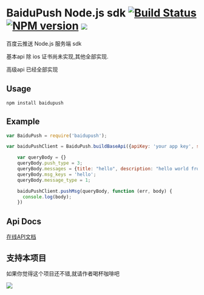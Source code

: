 BaiduPush Node.js sdk  [![Build Status](https://travis-ci.org/youxiachai/BaiduPush-Node.js-sdk.png?branch=master)](https://travis-ci.org/youxiachai/BaiduPush-Node.js-sdk) [![NPM version](https://badge.fury.io/js/baidupush.png)](http://badge.fury.io/js/baidupush) ![](https://david-dm.org/youxiachai/JPush-Node.js-sdk.png)
======================
百度云推送 Node.js 服务端 sdk

基本api 除 ios 证书尚未实现,其他全部实现.

高级api 已经全部实现
## Usage

```
npm install baidupush
```

## Example

``` js
var BaiduPush = require('baidupush');

var baiduPushClient = BaiduPush.buildBaseApi({apiKey: 'your app key', secretKey: 'your secret key'});

    var queryBody = {}
    queryBody.push_type = 3;
    queryBody.messages = {title: "hello", description: "hello world from push msg"};
    queryBody.msg_keys = 'hello';
    queryBody.message_type = 1;

    baiduPushClient.pushMsg(queryBody, function (err, body) {
      console.log(body);
    })
```

## Api Docs

[在线API文档](http://blog.gfdsa.net/BaiduPush-Node.js-sdk/api.html)

## 支持本项目
如果你觉得这个项目还不错,就请作者喝杯咖啡吧

[![](http://blog.gfdsa.net/img/pay_encourage.png)](http://me.alipay.com/youxilua)
